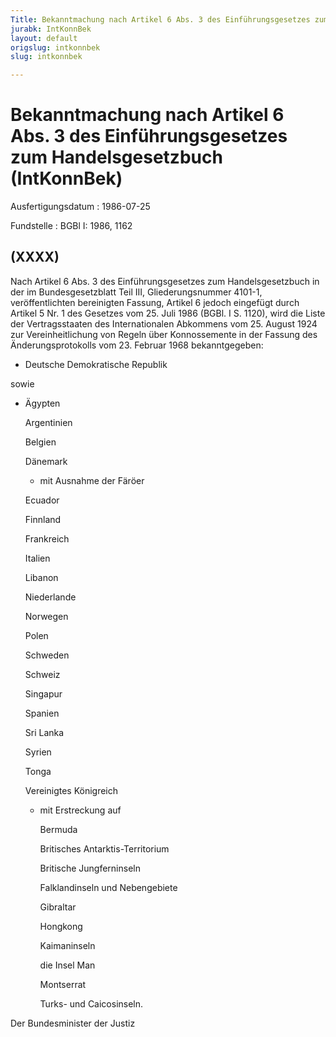 ```yaml
---
Title: Bekanntmachung nach Artikel 6 Abs. 3 des Einführungsgesetzes zum Handelsgesetzbuch
jurabk: IntKonnBek
layout: default
origslug: intkonnbek
slug: intkonnbek

---
```


# Bekanntmachung nach Artikel 6 Abs. 3 des Einführungsgesetzes zum Handelsgesetzbuch (IntKonnBek)

Ausfertigungsdatum
:   1986-07-25

Fundstelle
:   BGBl I: 1986, 1162



## (XXXX)

Nach Artikel 6 Abs. 3 des Einführungsgesetzes zum Handelsgesetzbuch in
der im Bundesgesetzblatt Teil III, Gliederungsnummer 4101-1,
veröffentlichten bereinigten Fassung, Artikel 6 jedoch eingefügt durch
Artikel 5 Nr. 1 des Gesetzes vom 25. Juli 1986 (BGBl. I S. 1120), wird
die Liste der Vertragsstaaten des Internationalen Abkommens vom 25.
August 1924 zur Vereinheitlichung von Regeln über Konnossemente in der
Fassung des Änderungsprotokolls vom 23. Februar 1968 bekanntgegeben:

*   Deutsche Demokratische Republik



sowie

*   Ägypten

    Argentinien

    Belgien

    Dänemark

    *   mit Ausnahme der Färöer




    Ecuador

    Finnland

    Frankreich

    Italien

    Libanon

    Niederlande

    Norwegen

    Polen

    Schweden

    Schweiz

    Singapur

    Spanien

    Sri Lanka

    Syrien

    Tonga

    Vereinigtes Königreich

    *   mit Erstreckung auf

        Bermuda

        Britisches Antarktis-Territorium

        Britische Jungferninseln

        Falklandinseln und Nebengebiete

        Gibraltar

        Hongkong

        Kaimaninseln

        die Insel Man

        Montserrat

        Turks- und Caicosinseln.






Der Bundesminister der Justiz

